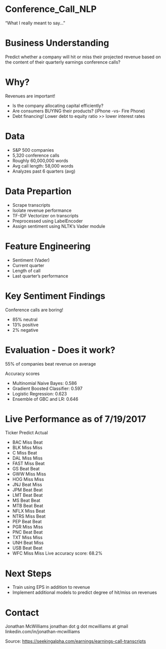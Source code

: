 # Conference_Call_NLP

“What I really meant to say…”

# Business Understanding
Predict whether a company will hit or miss their projected revenue based on the content of their quarterly earnings conference calls? 

# Why?
Revenues are important!
* Is the company allocating capital efficiently?
* Are consumers BUYING their products? (iPhone -vs- Fire Phone)
* Debt financing! Lower debt to equity ratio >> lower interest rates

# Data
* S&P 500 companies
* 5,320 conference calls
* Roughly 60,000,000 words
* Avg call length: 58,000 words
* Analyzes past 6 quarters (avg)

# Data Prepartion
* Scrape transcripts
* Isolate revenue performance
* TF-IDF Vectorizer on transcripts
* Preprocessed using LabelEncoder
* Assign sentiment using NLTK’s Vader module

# Feature Engineering
* Sentiment (Vader)
* Current quarter
* Length of call
* Last quarter’s performance

# Key Sentiment Findings
Conference calls are boring!
* 85% neutral
* 13% positive
* 2% negative

# Evaluation - Does it work?
55% of companies beat revenue on average

Accuracy scores
* Multinomial Naive Bayes: 0.586
* Gradient Boosted Classifier: 0.597
* Logistic Regression: 0.623
* Ensemble of GBC and LR: 0.646

# Live Performance as of 7/19/2017
Ticker	Predict	Actual		
* BAC		Miss		Beat
* BLK		Miss		Miss
* C		Miss		Beat
* DAL		Miss		Miss
* FAST		Miss		Beat
* GS		Beat		Beat
* GWW	Miss		Miss
* HOG		Miss		Miss
* JNJ		Beat		Miss
* JPM		Beat		Beat
* LMT		Beat		Beat
* MS		Beat		Beat
* MTB		Beat		Beat
* NFLX		Miss		Beat
* NTRS	Miss		Beat
* PEP		Beat		Beat
* PGR		Miss		Miss
* PNC		Beat		Beat
* TXT		Miss		Miss
* UNH		Beat		Miss
* USB		Beat		Beat
* WFC		Miss		Miss
Live accuracy score:  68.2%

# Next Steps
* Train using EPS in addition to revenue
* Implement additional models to predict degree of hit/miss on revenues

# Contact
Jonathan McWilliams
jonathan dot g dot mcwilliams at gmail
linkedin.com/in/jonathan-mcwilliams

Source: https://seekingalpha.com/earnings/earnings-call-transcripts

